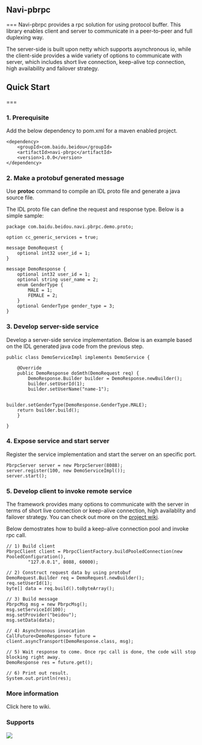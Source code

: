 ## Navi-pbrpc===Navi-pbrpc provides a rpc solution for using protocol buffer. This library enables client and server to communicate in a peer-to-peer and full duplexing way. The server-side is built upon netty which supports asynchronous io, while the client-side provides a wide variety of options to communicate with server, which includes short live connection, keep-alive tcp connection, high availability and failover strategy.## Quick Start===### 1. Prerequisite
Add the below dependency to pom.xml for a maven enabled project.

	<dependency>    	<groupId>com.baidu.beidou</groupId>    	<artifactId>navi-pbrpc</artifactId>    	<version>1.0.0</version>	</dependency>### 2. Make a protobuf generated message
Use **protoc** command to compile an IDL proto file and generate a java source file. 
The IDL proto file can define the request and response type. Below is a simple sample:


```package com.baidu.beidou.navi.pbrpc.demo.proto; option cc_generic_services = true;message DemoRequest {    optional int32 user_id = 1;}message DemoResponse {    optional int32 user_id = 1;    optional string user_name = 2;    enum GenderType {        MALE = 1;        FEMALE = 2;    }      optional GenderType gender_type = 3;}
```### 3. Develop server-side service
Develop a server-side service implementation. Below is an example based on the IDL generated java code from the previous step.    public class DemoServiceImpl implements DemoService {        @Override        public DemoResponse doSmth(DemoRequest req) {            DemoResponse.Builder builder = DemoResponse.newBuilder();            builder.setUserId(1);            builder.setUserName("name-1");
                        builder.setGenderType(DemoResponse.GenderType.MALE);        return builder.build();        }        }
### 4. Expose service and start server

Register the service implementation and start the server on an specific port.```PbrpcServer server = new PbrpcServer(8088);server.register(100, new DemoServiceImpl());server.start();```### 5. Develop client to invoke remote service
The framework provides many options to communicate with the server in terms of short live connection or keep-alive connection, high availablity and failover strategy. You can check out more on the [project wiki](http://).Below demostrates how to build a keep-alive connection pool and invoke rpc call.
```// 1) Build client PbrpcClient client = PbrpcClientFactory.buildPooledConnection(new PooledConfiguration(),        "127.0.0.1", 8088, 60000);// 2) Construct request data by using protobufDemoRequest.Builder req = DemoRequest.newBuilder();req.setUserId(1);byte[] data = req.build().toByteArray();// 3) Build messagePbrpcMsg msg = new PbrpcMsg();msg.setServiceId(100);msg.setProvider("beidou");msg.setData(data);// 4) Asynchronous invocationCallFuture<DemoResponse> future = client.asyncTransport(DemoResponse.class, msg);// 5) Wait response to come. Once rpc call is done, the code will stop blocking right away.DemoResponse res = future.get();// 6) Print out result.System.out.println(res);
```
### More information
Click here to wiki.
### Supports ![](http://neoremind.net/imgs/gmail.png)